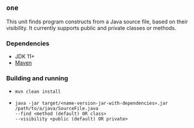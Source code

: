 ## `one`

This unit finds program constructs from a Java source file, based on their visibility.
It currently supports public and private classes or methods.


### Dependencies
- JDK 11+
- [Maven](https://maven.apache.org/)

### Building and running

- `mvn clean install`
- ```
  java -jar target/<name-version-jar-with-dependencies>.jar /path/to/a/java/SourceFile.java
  --find <method (default) OR class>
  --visibility <public (default) OR private>
  ```
